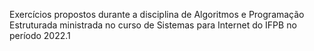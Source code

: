 Exercícios propostos durante a disciplina de Algoritmos e Programação Estruturada ministrada no curso de Sistemas para Internet do IFPB no período 2022.1
